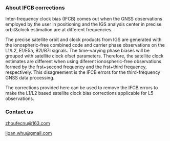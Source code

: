 ### About IFCB corrections

Inter-frequency clock bias (IFCB) comes out when the GNSS observations employed by the user in positioning and the IGS analysis center in precise orbit&clock estimation are at different frequencies.

The precise satellite orbit and clock products from IGS are generated with the ionospheric-free combined code and carrier phase observations on the L1/L2, E1/E5a, B2I/B7I signals. The time-varying phase biases will be grouped with satellite clock ofset parameters. Therefore, the satellite clock estimates are different when using diferent ionospheric-free observations formed by the frst+second frequency and the frst+third frequency, respectively. This disagreement is the IFCB errors for the third-frequency GNSS data processing.

The corrections provided here can be used to remove the IFCB errors to make the L1/L2 based satellite clock bias corrections applicable for L5 observations. 


### Contact us

zhoufecnu@163.com

lipan.whu@gmail.com

